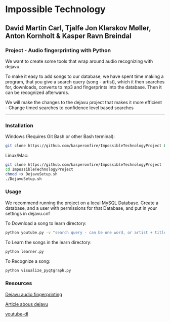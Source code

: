 # Impossible Technology

## David Martin Carl, Tjalfe Jon Klarskov Møller, Anton Kornholt & Kasper Ravn Breindal

### Project - Audio fingerprinting with Python

We want to create some tools that wrap around audio recognizing with dejavu.

To make it easy to add songs to our database, we have spent time making a program, that you give a search query (song - artist), which it then searches for, downloads, converts to mp3 and fingerprints into the database. Then it can be recognized afterwards.

We will make the changes to the dejavu project that makes it more efficient - Change timed searches to confidence level based searches

* * *

### Installation

Windows (Requires Git Bash or other Bash terminal):

```bash
git clone https://github.com/kasperonfire/ImpossibleTechnologyProject && cd ImpossibleTechnologyProject
```

Linux/Mac:

```bash
git clone https://github.com/kasperonfire/ImpossibleTechnologyProject
cd ImpossibleTechnologyProject
chmod +x DejavuSetup.sh
./DejavuSetup.sh
```

### Usage

We recommend running the project on a local MySQL Database. Create a database, and a user with permissions for that Database, and put in your settings in dejavu.cnf

To Download a song to learn directory:

```bash
python youtube.py -v "search query - can be one word, or artist + title, or anything"
```

To Learn the songs in the learn directory:

```bash
python learner.py
```

To Recognize a song:

```bash
python visualize_pyqtgraph.py
```

### Resources

[Dejavu audio fingerprinting](https://github.com/worldveil/dejavu)

[Article abous dejavu](http://willdrevo.com/fingerprinting-and-audio-recognition-with-python/)

[youtube-dl](https://rg3.github.io/youtube-dl/)
